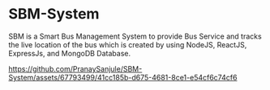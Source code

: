 # SBM-System
SBM is a Smart Bus Management System to provide Bus Service and tracks the live location of the bus which is created by using NodeJS, ReactJS, ExpressJs, and MongoDB Database. 

https://github.com/PranaySanjule/SBM-System/assets/67793499/41cc185b-d675-4681-8ce1-e54cf6c74cf6


